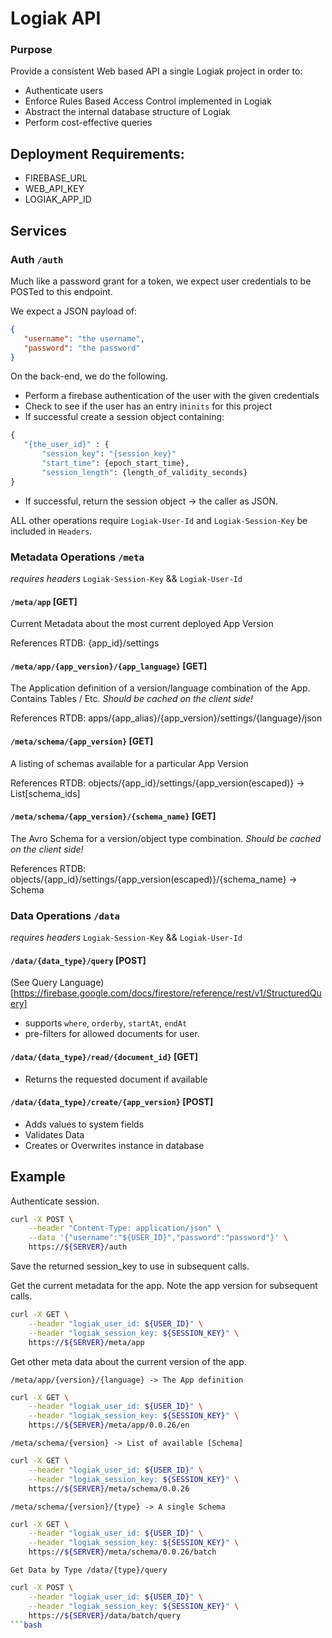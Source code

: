 # Logiak API

### Purpose

 Provide a consistent Web based API a single Logiak project in order to:
  - Authenticate users
  - Enforce Rules Based Access Control implemented in Logiak
  - Abstract the internal database structure of Logiak
  - Perform cost-effective queries

## Deployment Requirements:

 - FIREBASE_URL
 - WEB_API_KEY
 - LOGIAK_APP_ID


## Services


### Auth `/auth`

Much like a password grant for a token, we expect user credentials to be POSTed to this endpoint. 

We expect a JSON payload of:
 ```json
{
    "username": "the username",
    "password": "the password"
}
```

On the back-end, we do the following.

 - Perform a firebase authentication of the user with the given credentials
 - Check to see if the user has an entry in`inits` for this project
 - If successful create a session object containing:
 ```python
{
    "{the_user_id}" : {
        "session_key": "{session_key}"
        "start_time": {epoch_start_time},
        "session_length": {length_of_validity_seconds}
 }
 ```
 - If successful, return the session object -> the caller as JSON.


ALL other operations require `Logiak-User-Id` and `Logiak-Session-Key` be included in `Headers`.

### Metadata Operations `/meta`

_*requires headers*_ `Logiak-Session-Key` && `Logiak-User-Id`




#### `/meta/app` [GET]

Current Metadata about the most current deployed App Version

References RTDB: {app_id}/settings

#### `/meta/app/{app_version}/{app_language}` [GET]

The Application definition of a version/language combination of the App.  Contains Tables / Etc. _Should be cached on the client side!_

References RTDB: apps/{app_alias}/{app_version}/settings/{language}/json

#### `/meta/schema/{app_version}` [GET]

A listing of schemas available for a particular App Version

References RTDB: objects/{app_id}/settings/{app_version(escaped)} -> List[schema_ids]

#### `/meta/schema/{app_version}/{schema_name}` [GET]

The Avro Schema for a version/object type combination. _Should be cached on the client side!_

References RTDB: objects/{app_id}/settings/{app_version(escaped)}/{schema_name} -> Schema




### Data Operations `/data`

_*requires headers*_ `Logiak-Session-Key` && `Logiak-User-Id`


#### `/data/{data_type}/query` [POST]
(See Query Language)[https://firebase.google.com/docs/firestore/reference/rest/v1/StructuredQuery]
 - supports `where`, `orderby`, `startAt`, `endAt`
 - pre-filters for allowed documents for user.

#### `/data/{data_type}/read/{document_id}` [GET]

 - Returns the requested document if available


#### `/data/{data_type}/create/{app_version}` [POST]

 - Adds values to system fields
 - Validates Data
 - Creates or Overwrites instance in database




## Example

Authenticate session.

```bash
curl -X POST \
    --header "Content-Type: application/json" \
    --data '{"username":"${USER_ID}","password":"password"}' \
    https://${SERVER}/auth
```

Save the returned session_key to use in subsequent calls. 


Get the current metadata for the app. Note the app version for subsequent calls.

```bash
curl -X GET \
    --header "logiak_user_id: ${USER_ID}" \
    --header "logiak_session_key: ${SESSION_KEY}" \
    https://${SERVER}/meta/app
```

Get other meta data about the current version of the app.


`/meta/app/{version}/{language} -> The App definition`

```bash
curl -X GET \
    --header "logiak_user_id: ${USER_ID}" \
    --header "logiak_session_key: ${SESSION_KEY}" \
    https://${SERVER}/meta/app/0.0.26/en
```


`/meta/schema/{version} -> List of available [Schema]`

```bash
curl -X GET \
    --header "logiak_user_id: ${USER_ID}" \
    --header "logiak_session_key: ${SESSION_KEY}" \
    https://${SERVER}/meta/schema/0.0.26
```


`/meta/schema/{version}/{type} -> A single Schema`

```bash
curl -X GET \
    --header "logiak_user_id: ${USER_ID}" \
    --header "logiak_session_key: ${SESSION_KEY}" \
    https://${SERVER}/meta/schema/0.0.26/batch
```



`Get Data by Type /data/{type}/query`

```bash
curl -X POST \
    --header "logiak_user_id: ${USER_ID}" \
    --header "logiak_session_key: ${SESSION_KEY}" \
    https://${SERVER}/data/batch/query
```bash